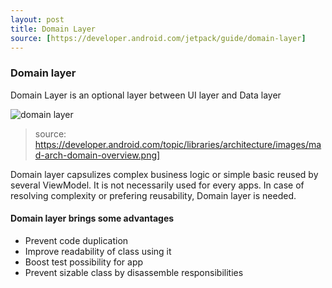 ```yaml
---
layout: post
title: Domain Layer
source: [https://developer.android.com/jetpack/guide/domain-layer]
---
```


### Domain layer
Domain Layer is an optional layer between UI layer and Data layer

![domain layer](https://developer.android.com/topic/libraries/architecture/images/mad-arch-domain-overview.png)
>source: https://developer.android.com/topic/libraries/architecture/images/mad-arch-domain-overview.png]

Domain layer capsulizes complex business logic or simple basic reused by several ViewModel. It is not necessarily used for every apps. In case of resolving complexity or prefering reusability, Domain layer is needed.

#### Domain layer brings some advantages
- Prevent code duplication
- Improve readability of class using it
- Boost test possibility for app
- Prevent sizable class by disassemble responsibilities



